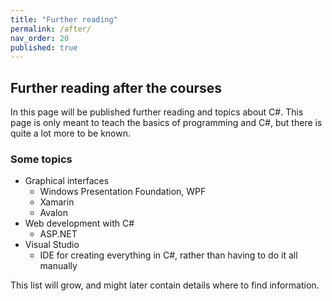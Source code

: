 ```yaml
---
title: "Further reading"
permalink: /after/
nav_order: 20
published: true
---
```


## Further reading after the courses

In this page will be published further reading and topics about C#. This page is only meant to teach the basics of programming and C#, but there is quite a lot more to be known.

### Some topics

* Graphical interfaces
  * Windows Presentation Foundation, WPF
  * Xamarin
  * Avalon
* Web development with C#
  * ASP.NET
* Visual Studio
  * IDE for creating everything in C#, rather than having to do it all manually

This list will grow, and might later contain details where to find information.